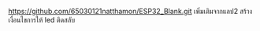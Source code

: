 https://github.com/65030121natthamon/ESP32_Blank.git
เพิ่มเติมจากแลป2 สร้างเงื่อนไขการให้ led ติดสลับ
